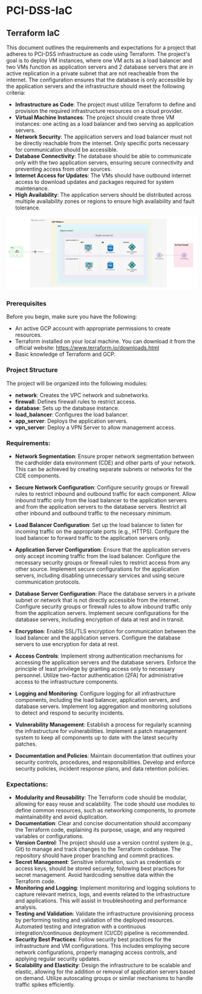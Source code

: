 # PCI-DSS-IaC
## Terraform IaC
This document outlines the requirements and expectations for a project that adheres to PCI-DSS infrastructure as code using Terraform. The project's goal is to deploy VM instances, where one VM acts as a load balancer and two VMs function as application servers and 2 database servers that are in active replication in a private subnet that are not reacheable from the internet. The configuration ensures that the database is only accessible by the application servers and the infrastructure should meet the following criteria:

* **Infrastructure as Code**: The project must utilize Terraform to define and provision the required infrastructure resources on a cloud provider.
* **Virtual Machine Instances**: The project should create three VM instances: one acting as a load balancer and two serving as application servers.
* **Network Security**: The application servers and load balancer must not be directly reachable from the internet. Only specific ports necessary for communication should be accessible.
* **Database Connectivity**: The database should be able to communicate only with the two application servers, ensuring secure connectivity and preventing access from other sources.
* **Internet Access for Updates**: The VMs should have outbound internet access to download updates and packages required for system maintenance.
* **High Availability**: The application servers should be distributed across multiple availability zones or regions to ensure high availability and fault tolerance.

![Project Schematic](GCP-PCI_DSS.png)

### Prerequisites

Before you begin, make sure you have the following:

* An active GCP account with appropriate permissions to create resources.
* Terraform installed on your local machine. You can download it from the official website: https://www.terraform.io/downloads.html
* Basic knowledge of Terraform and GCP.

### Project Structure
The project will be organized into the following modules:
* **network**: Creates the VPC network and subnetworks.
* **firewall**: Defines firewall rules to restrict access.
* **database**: Sets up the database instance.
* **load_balancer**: Configures the load balancer.
* **app_server**: Deploys the application servers.
* **vpn_server**: Deploy a VPN Server to allow management access.

### Requirements:
* **Network Segmentation**: Ensure proper network segmentation between the cardholder data environment (CDE) and other parts of your network. This can be achieved by creating separate subnets or networks for the CDE components.

* **Secure Network Configuration**: Configure security groups or firewall rules to restrict inbound and outbound traffic for each component. Allow inbound traffic only from the load balancer to the application servers and from the application servers to the database servers. Restrict all other inbound and outbound traffic to the necessary minimum.

* **Load Balancer Configuration**: Set up the load balancer to listen for incoming traffic on the appropriate ports (e.g., HTTPS). Configure the load balancer to forward traffic to the application servers only.

* **Application Server Configuration**: Ensure that the application servers only accept incoming traffic from the load balancer. Configure the necessary security groups or firewall rules to restrict access from any other source. Implement secure configurations for the application servers, including disabling unnecessary services and using secure communication protocols.

* **Database Server Configuration**: Place the database servers in a private subnet or network that is not directly accessible from the internet. Configure security groups or firewall rules to allow inbound traffic only from the application servers. Implement secure configurations for the database servers, including encryption of data at rest and in transit.

* **Encryption**: Enable SSL/TLS encryption for communication between the load balancer and the application servers. Configure the database servers to use encryption for data at rest.
 
* **Access Controls**: Implement strong authentication mechanisms for accessing the application servers and the database servers. Enforce the principle of least privilege by granting access only to necessary personnel. Utilize two-factor authentication (2FA) for administrative access to the infrastructure components.

* **Logging and Monitoring**: Configure logging for all infrastructure components, including the load balancer, application servers, and database servers. Implement log aggregation and monitoring solutions to detect and respond to security incidents.

* **Vulnerability Management**: Establish a process for regularly scanning the infrastructure for vulnerabilities. Implement a patch management system to keep all components up to date with the latest security patches.

* **Documentation and Policies**: Maintain documentation that outlines your security controls, procedures, and responsibilities. Develop and enforce security policies, incident response plans, and data retention policies.

### Expectations:
* **Modularity and Reusability**: The Terraform code should be modular, allowing for easy reuse and scalability. The code should use modules to define common resources, such as networking components, to promote maintainability and avoid duplication.
* **Documentation**: Clear and concise documentation should accompany the Terraform code, explaining its purpose, usage, and any required variables or configurations.
* **Version Control**: The project should use a version control system (e.g., Git) to manage and track changes to the Terraform codebase. The repository should have proper branching and commit practices.
* **Secret Management**: Sensitive information, such as credentials or access keys, should be stored securely, following best practices for secret management. Avoid hardcoding sensitive data within the Terraform code.
* **Monitoring and Logging**: Implement monitoring and logging solutions to capture relevant metrics, logs, and events related to the infrastructure and applications. This will assist in troubleshooting and performance analysis.
* **Testing and Validation**: Validate the infrastructure provisioning process by performing testing and validation of the deployed resources. Automated testing and integration with a continuous integration/continuous deployment (CI/CD) pipeline is recommended.
* **Security Best Practices**: Follow security best practices for the infrastructure and VM configurations. This includes employing secure network configurations, properly managing access controls, and applying regular security updates.
* **Scalability and Elasticity**: Design the infrastructure to be scalable and elastic, allowing for the addition or removal of application servers based on demand. Utilize autoscaling groups or similar mechanisms to handle traffic spikes efficiently.
